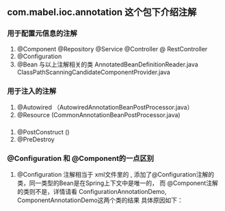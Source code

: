 ## com.mabel.ioc.annotation 这个包下介绍注解
### 用于配置元信息的注解
1. @Component @Repository @Service @Controller @ RestController
2. @Configuration 
3. @Bean
与以上注解相关的类
AnnotatedBeanDefinitionReader.java
ClassPathScanningCandidateComponentProvider.java 
 

### 用于注入的注解
1. @Autowired （AutowiredAnnotationBeanPostProcessor.java）
2. @Resource (CommonAnnotationBeanPostProcessor.java)

### 
1. @PostConstruct ()
2. @PreDestroy

### @Configuration 和 @Component的一点区别
1. @Configuration 注解相当于 xml文件里的 </beans>, 
添加了@Configuration注解的类，同一类型的Bean是在Spring上下文中是唯一的，
而 @Component注解的类则不是，详情请看 ConfigurationAnnotationDemo, 
ComponentAnnotationDemo这两个类的结果
具体原因如下：